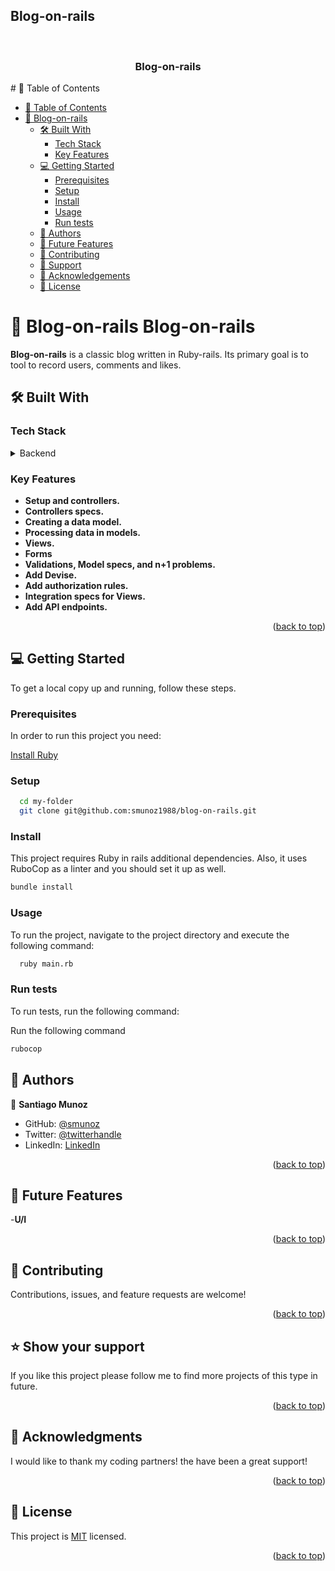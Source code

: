 ## Blog-on-rails

<a name="readme-top"></a>
<div align="center">
  <br/>
  <h3><b>Blog-on-rails</b></h3>
</div>
# 📗 Table of Contents

- [📗 Table of Contents](#-table-of-contents)
- [📖 Blog-on-rails](#-blog-on-rails)
  - [🛠 Built With ](#-built-with-)
    - [Tech Stack ](#tech-stack-)
    - [Key Features ](#key-features-)
  - [💻 Getting Started ](#-getting-started-)
    - [Prerequisites](#prerequisites)
    - [Setup](#setup)
    - [Install](#install)
    - [Usage](#usage)
    - [Run tests](#run-tests)
  - [👥 Authors ](#-authors-)
  - [🔭 Future Features ](#-future-features-)
  - [🤝 Contributing ](#-contributing-)
  - [🙏 Support](#support)
  - [🙏 Acknowledgements](#acknowledgements)
  - [📝 License ](#-license-)

# 📖 Blog-on-rails <a name="about-project">Blog-on-rails</a>

**Blog-on-rails** is a classic blog written in Ruby-rails. Its primary goal is to tool to record users, comments and likes. 

## 🛠 Built With <a name="built-with"></a>

### Tech Stack <a name="tech-stack"></a>

<details>
<summary>Backend</summary>
  <ul>
    <li><a href="https://www.ruby-lang.org/es/">Ruby</a></li>
  </ul>
  <ul>
    <li><a href="https://www.postgresql.org/">Ruby</a></li>
  </ul>
</details>

### Key Features <a name="key-features"></a>

- **Setup and controllers.**
- **Controllers specs.**
- **Creating a data model.**
- **Processing data in models.**
- **Views.**
- **Forms**
- **Validations, Model specs, and n+1 problems.**
- **Add Devise.**
- **Add authorization rules.**
- **Integration specs for Views.**
- **Add API endpoints.**

<p align="right">(<a href="#readme-top">back to top</a>)</p>


## 💻 Getting Started <a name="getting-started"></a>

To get a local copy up and running, follow these steps.

### Prerequisites

In order to run this project you need:

[Install Ruby](https://www.ruby-lang.org/en/documentation/installation/)

### Setup

```sh
  cd my-folder
  git clone git@github.com:smunoz1988/blog-on-rails.git
```

### Install

This project requires Ruby in rails additional dependencies. Also, it uses RuboCop as a linter and you should set it up as well.

```sh
bundle install
```

### Usage

To run the project, navigate to the project directory and execute the following command:

```sh
  ruby main.rb
```

### Run tests

To run tests, run the following command:

Run the following command
```sh
rubocop
```

## 👥 Authors <a name="authors"></a>

👤 **Santiago Munoz**

- GitHub: [@smunoz](https://github.com/smunoz1988)
- Twitter: [@twitterhandle](https://twitter.com/Santiag24209785)
- LinkedIn: [LinkedIn](https://www.linkedin.com/in/santiago-munoz-0b2b1a260)


<p align="right">(<a href="#readme-top">back to top</a>)</p>

## 🔭 Future Features <a name="future-features"></a>

-**U/I**

<p align="right">(<a href="#readme-top">back to top</a>)</p>

## 🤝 Contributing <a name="contributing"></a>

Contributions, issues, and feature requests are welcome!

<p align="right">(<a href="#readme-top">back to top</a>)</p>

## ⭐️ Show your support <a name="support"></a>

If you like this project please follow me to find more projects of this type in future.

<p align="right">(<a href="#readme-top">back to top</a>)</p>

## 🙏 Acknowledgments <a name="acknowledgements"></a>

I would like to thank my coding partners! the have been a great support!

<p align="right">(<a href="#readme-top">back to top</a>)</p>

## 📝 License <a name="license"></a>

This project is [MIT](./LICENSE) licensed.

<p align="right">(<a href="#readme-top">back to top</a>)</p>